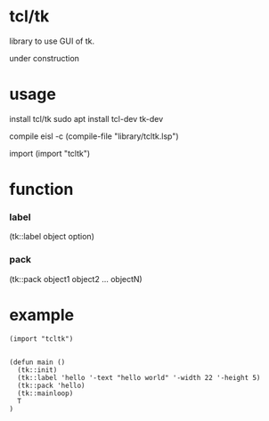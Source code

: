 # tcl/tk
library to use GUI of tk.

under construction

# usage
install tcl/tk   sudo apt install tcl-dev tk-dev

compile       eisl -c (compile-file "library/tcltk.lsp")

import       (import "tcltk")

# function

### label 
(tk::label object option)

### pack
(tk::pack object1 object2 ... objectN)



# example


```
(import "tcltk")


(defun main ()
  (tk::init)
  (tk::label 'hello '-text "hello world" '-width 22 '-height 5)
  (tk::pack 'hello)
  (tk::mainloop)
  T
)


```
